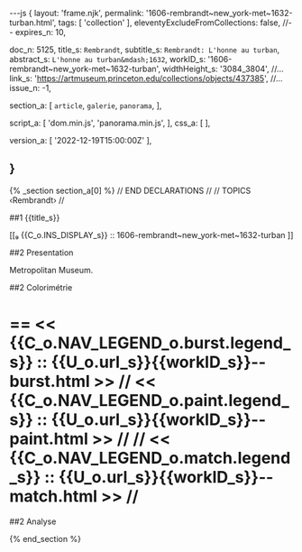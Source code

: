 ---js
{
  layout:    'frame.njk',
  permalink: '1606-rembrandt~new_york-met~1632-turban.html',
  tags:      [ 'collection' ],
  eleventyExcludeFromCollections: false,
  //-- expires_n: 10,

  doc_n:      5125,
  title_s:    `Rembrandt`,
  subtitle_s: `Rembrandt: L'honne au turban`,
  abstract_s: `L'honne au turban&mdash;1632`,
  workID_s:   '1606-rembrandt~new_york-met~1632-turban',
  widthHeight_s:  '3084_3804',
  //... link_s:  'https://artmuseum.princeton.edu/collections/objects/437385',
  //... issue_n: -1,

  section_a:
  [
    `article`,
    `galerie`,
    `panorama`,
  ],

  script_a:
  [
    'dom.min.js',
    'panorama.min.js',
  ],
  css_a:
  [
  ],

  version_a:
  [
    '2022-12-19T15:00:00Z'
  ],

}
---
{% _section section_a[0] %}
// END DECLARATIONS //
//  TOPICS
‹Rembrandt›
//



##1  {{title_s}}

[[₉  {{C_o.INS_DISPLAY_s}} ::
     1606-rembrandt~new_york-met~1632-turban ]]

##2  Presentation

Metropolitan Museum.




##2  Colorimétrie

==
<<  {{C_o.NAV_LEGEND_o.burst.legend_s}}  ::  {{U_o.url_s}}{{workID_s}}--burst.html  >>
// <<  {{C_o.NAV_LEGEND_o.paint.legend_s}}  ::  {{U_o.url_s}}{{workID_s}}--paint.html  >>  //
// <<  {{C_o.NAV_LEGEND_o.match.legend_s}}  ::  {{U_o.url_s}}{{workID_s}}--match.html  >>  //
==

##2  Analyse


{% end_section %}
